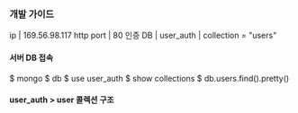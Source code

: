 ### 개발 가이드

ip          | 169.56.98.117
http port   | 80
인증 DB      | user_auth | collection = "users"

#### 서버 DB 접속
$ mongo
$ db
$ use user_auth
$ show collections
$ db.users.find().pretty()


#### user_auth > user 콜렉션 구조
